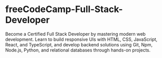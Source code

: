 # freeCodeCamp-Full-Stack-Developer
Become a Certified Full Stack Developer by mastering modern web development. Learn to build responsive UIs with HTML, CSS, JavaScript, React, and TypeScript, and develop backend solutions using Git, Npm, Node.js, Python, and relational databases through hands-on projects.
